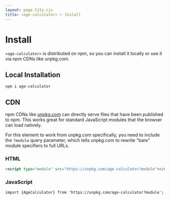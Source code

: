 ```yaml
---
layout: page.11ty.cjs
title: <age-calculator> ⌲ Install
---
```


# Install

`<age-calculator>` is distributed on npm, so you can install it locally or use it via npm CDNs like unpkg.com.

## Local Installation

```bash
npm i age-calculator
```

## CDN

npm CDNs like [unpkg.com]() can directly serve files that have been published to npm. This works great for standard JavaScript modules that the browser can load natively.

For this element to work from unpkg.com specifically, you need to include the `?module` query parameter, which tells unpkg.com to rewrite "bare" module specifiers to full URLs.

### HTML

```html
<script type="module" src="https://unpkg.com/age-calculator?module"></script>
```

### JavaScript

```html
import {AgeCalculator} from 'https://unpkg.com/age-calculator?module';
```
